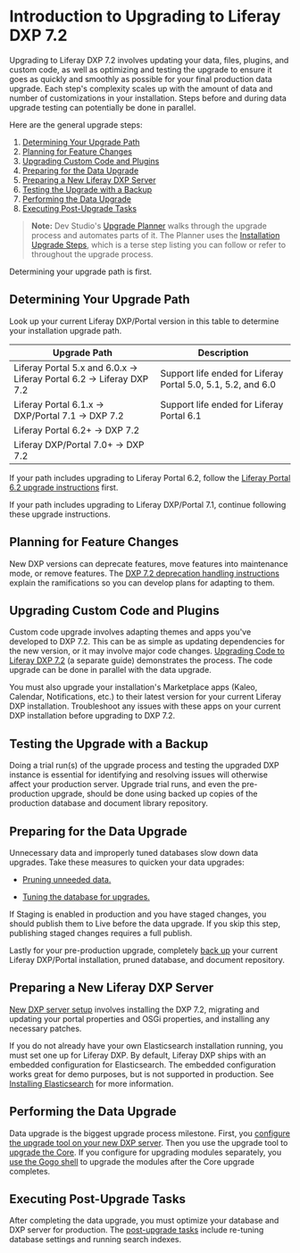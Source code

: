 # Introduction to Upgrading to Liferay DXP 7.2

Upgrading to Liferay DXP 7.2 involves updating your data, files, plugins, and custom code, as well as optimizing and testing the upgrade to ensure it goes as quickly and smoothly as possible for your final production data upgrade. Each step's complexity scales up with the amount of data and number of customizations in your installation. Steps before and during data upgrade testing can potentially be done in parallel. 

Here are the general upgrade steps:

1. [Determining Your Upgrade Path](#determining-your-upgrade-path)
1. [Planning for Feature Changes](#planning-for-feature-changes)
1. [Upgrading Custom Code and Plugins](#upgrading-custom-code-and-plugins)
1. [Preparing for the Data Upgrade](#preparing-for-the-data-upgrade)
1. [Preparing a New Liferay DXP Server](#preparing-a-new-liferay-dxp-server)
1. [Testing the Upgrade with a Backup](#testing-the-upgrade-with-a-backup)
1. [Performing the Data Upgrade](#performing-the-data-upgrade)
1. [Executing Post-Upgrade Tasks](#executing-post-upgrade-tasks)

> **Note:** Dev Studio's [Upgrade Planner](https://help.liferay.com/hc/en-us/articles/360029147451-Liferay-Upgrade-Planner) walks through the upgrade process and automates parts of it. The Planner uses the [Installation Upgrade Steps](../08-reference/06-installation-upgrade-steps.md), which is a terse step listing you can follow or refer to throughout the upgrade process. 

Determining your upgrade path is first. 

## Determining Your Upgrade Path

Look up your current Liferay DXP/Portal version in this table to determine your installation upgrade path.

| Upgrade Path                            | Description |
| --------------------------------------- | ----------- |
| Liferay Portal 5.x and 6.0.x &rarr; Liferay Portal 6.2 &rarr; Liferay DXP 7.2 | Support life ended for Liferay Portal 5.0, 5.1, 5.2, and 6.0 |
| Liferay Portal 6.1.x &rarr; DXP/Portal 7.1 &rarr; DXP 7.2 | Support life ended for Liferay Portal 6.1 |
| Liferay Portal 6.2+ &rarr; DXP 7.2      |             |
| Liferay DXP/Portal 7.0+ &rarr; DXP 7.2  |             |

If your path includes upgrading to Liferay Portal 6.2, follow the [Liferay Portal 6.2 upgrade instructions](https://help.liferay.com/hc/en-us/articles/360017903232-Upgrading-Liferay) first.

If your path includes upgrading to Liferay DXP/Portal 7.1, continue following these upgrade instructions.

## Planning for Feature Changes

New DXP versions can deprecate features, move features into maintenance mode, or remove features. The [DXP 7.2 deprecation handling instructions](./98-handling-deprecations-in-liferay-dxp-7-2.md) explain the ramifications so you can develop plans for adapting to them. 

## Upgrading Custom Code and Plugins

Custom code upgrade involves adapting themes and apps you've developed to DXP 7.2. This can be as simple as updating dependencies for the new version, or it may involve major code changes. [Upgrading Code to Liferay DXP 7.2](https://help.liferay.com/hc/en-us/articles/360029316391-Introduction-to-Upgrading-Code-to-Liferay-DXP-7-2) (a separate guide) demonstrates the process. The code upgrade can be done in parallel with the data upgrade. 

You must also upgrade your installation's Marketplace apps (Kaleo, Calendar, Notifications, etc.) to their latest version for your current Liferay DXP installation. Troubleshoot any issues with these apps on your current DXP installation before upgrading to DXP 7.2.

## Testing the Upgrade with a Backup

Doing a trial run(s) of the upgrade process and testing the upgraded DXP instance is essential for identifying and resolving issues will otherwise affect your production server. Upgrade trial runs, and even the pre-production upgrade, should be done using backed up copies of the production database and document library repository. 

## Preparing for the Data Upgrade

Unnecessary data and improperly tuned databases slow down data upgrades. Take these measures to quicken your data upgrades: 

- [Pruning unneeded data.](./02-pruning-the-database.md)

- [Tuning the database for upgrades.](./04-tuning-for-the-data-upgrade.md)

If Staging is enabled in production and you have staged changes, you should publish them to Live before the data upgrade. If you skip this step, publishing staged changes requires a full publish.

Lastly for your pre-production upgrade, completely [back up](../09-mainitaining-a-liferay-dxp-installation/02-backing-up.md) your current Liferay DXP/Portal installation, pruned database, and document repository. 

## Preparing a New Liferay DXP Server

[New DXP server setup](./05-preparing-a-new-application-server-for-liferay-dxp.md) involves installing the DXP 7.2, migrating and updating your portal properties and OSGi properties, and installing any necessary patches. 

If you do not already have your own Elasticsearch installation running, you must set one up for Liferay DXP. By default, Liferay DXP ships with an embedded configuration for Elasticsearch. The embedded configuration works great for demo purposes, but is not supported in production. See [Installing Elasticsearch](https://help.liferay.com/hc/en-us/articles/360028711132-Installing-Elasticsearch) for more information.

## Performing the Data Upgrade

Data upgrade is the biggest upgrade process milestone. First, you [configure the upgrade tool on your new DXP server](./06-configuring-the-data-upgrade.md). Then you use the upgrade tool to [upgrade the Core](./07-upgrading-the-core-using-the-upgrade-tool.md). If you configure for upgrading modules separately, you [use the Gogo shell](./08-upgrading-modules-using-gogo-shell.md) to upgrade the modules after the Core upgrade completes.

## Executing Post-Upgrade Tasks

After completing the data upgrade, you must optimize your database and DXP server for production. The [post-upgrade tasks](./09-executing-post-upgrade-tasks.md) include re-tuning database settings and running search indexes.
